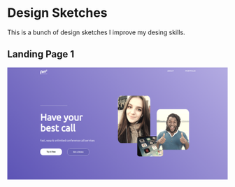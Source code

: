 # Design Sketches

This is a bunch of design sketches I improve my desing skills.

## Landing Page 1

![](./landing-page1/fullscreen.png)